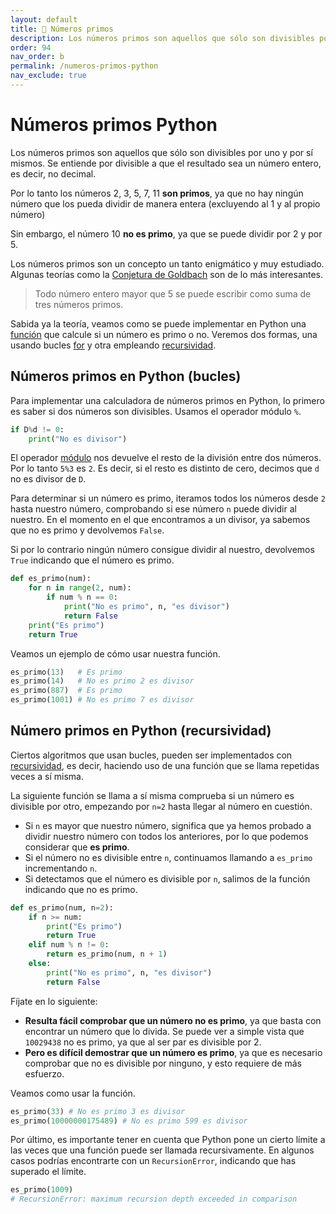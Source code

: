 ```yaml
---
layout: default
title: 📙 Números primos
description: Los números primos son aquellos que sólo son divisibles por uno y por sí mismos. Por lo tanto los números 2, 3, 5, 7, 11 son primos. Puede implementarse de varias formas en Python, con bucles o de forma recursiva.
order: 94
nav_order: b
permalink: /numeros-primos-python
nav_exclude: true
---
```


# Números primos Python

Los números primos son aquellos que sólo son divisibles por uno y por sí mismos. Se entiende por divisible a que el resultado sea un número entero, es decir, no decimal.

Por lo tanto los números 2, 3, 5, 7, 11 **son primos**, ya que no hay ningún número que los pueda dividir de manera entera (excluyendo al 1 y al propio número)

Sin embargo, el número 10 **no es primo**, ya que se puede dividir por 2 y por 5.

Los números primos son un concepto un tanto enigmático y muy estudiado. Algunas teorías como la [Conjetura de Goldbach](https://es.wikipedia.org/wiki/Conjetura_de_Goldbach "Conjetura de Goldbach") son de lo más interesantes.

> Todo número entero mayor que 5 se puede escribir como suma de tres números primos.

Sabida ya la teoría, veamos como se puede implementar en Python una [función](/funciones-en-python) que calcule si un número es primo o no. Veremos dos formas, una usando bucles [for](/for-python) y otra empleando [recursividad](/recursividad).

## Números primos en Python (bucles)

Para implementar una calculadora de números primos en Python, lo primero es saber si dos números son divisibles. Usamos el operador módulo `%`.

```python
if D%d != 0:
    print("No es divisor")
```

El operador [módulo](/operadores-aritmeticos) nos devuelve el resto de la división entre dos números. Por lo tanto `5%3` es `2`. Es decir, si el resto es distinto de cero, decimos que `d` no es divisor de `D`.

Para determinar si un número es primo, iteramos todos los números desde `2` hasta nuestro número, comprobando si ese número `n` puede dividir al nuestro. En el momento en el que encontramos a un divisor, ya sabemos que no es primo y devolvemos `False`.

Si por lo contrario ningún número consigue dividir al nuestro, devolvemos `True` indicando que el número es primo.

```python
def es_primo(num):
    for n in range(2, num):
        if num % n == 0:
            print("No es primo", n, "es divisor")
            return False
    print("Es primo")
    return True
```

Veamos un ejemplo de cómo usar nuestra función.

```python
es_primo(13)   # Es primo
es_primo(14)   # No es primo 2 es divisor
es_primo(887)  # Es primo
es_primo(1001) # No es primo 7 es divisor
```


## Número primos en Python (recursividad)

Ciertos algoritmos que usan bucles, pueden ser implementados con [recursividad](/recursividad), es decir, haciendo uso de una función que se llama repetidas veces a sí misma.

La siguiente función se llama a sí misma comprueba si un número es divisible por otro, empezando por `n=2` hasta llegar al número en cuestión.

* Si `n` es mayor que  nuestro número, significa que ya hemos probado a dividir nuestro número con todos los anteriores, por lo que podemos considerar que **es primo**.
* Si el número no es divisible entre `n`, continuamos llamando a `es_primo` incrementando `n`.
* Si detectamos que el número es divisible por `n`, salimos de la función indicando que no es primo.

```python
def es_primo(num, n=2):
    if n >= num:
        print("Es primo")
        return True
    elif num % n != 0:
        return es_primo(num, n + 1)
    else:
        print("No es primo", n, "es divisor")
        return False
```

Fíjate en lo siguiente:
* **Resulta fácil comprobar que un número no es primo**, ya que basta con encontrar un número que lo divida. Se puede ver a simple vista que `10029438` no es primo, ya que al ser par es divisible por 2.
* **Pero es difícil demostrar que un número es primo**, ya que es necesario comprobar que no es divisible por ninguno, y esto requiere de más esfuerzo.

Veamos como usar la función.

```python
es_primo(33) # No es primo 3 es divisor
es_primo(10000000175489) # No es primo 599 es divisor
```

Por último, es importante tener en cuenta que Python pone un cierto límite a las veces que una función puede ser llamada recursivamente. En algunos casos podrías encontrarte con un `RecursionError`, indicando que has superado el límite.

```python
es_primo(1009)
# RecursionError: maximum recursion depth exceeded in comparison
```